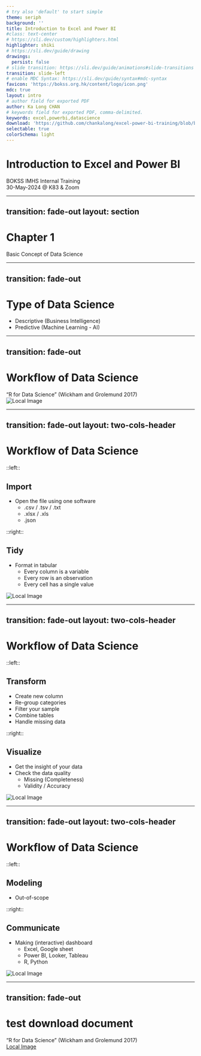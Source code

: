 ```yaml
---
# try also 'default' to start simple
theme: seriph
background: ''
title: Introduction to Excel and Power BI
#class: text-center
# https://sli.dev/custom/highlighters.html
highlighter: shiki
# https://sli.dev/guide/drawing
drawings:
  persist: false
# slide transition: https://sli.dev/guide/animations#slide-transitions
transition: slide-left
# enable MDC Syntax: https://sli.dev/guide/syntax#mdc-syntax
favicon: 'https://bokss.org.hk/content/logo/icon.png'
mdc: true
layout: intro
# author field for exported PDF
author: Ka Long CHAN
# keywords field for exported PDF, comma-delimited.
keywords: excel,powerbi,datascience
download: 'https://github.com/chankalong/excel-power-bi-training/blob/bbe5b65c1e4537d3fb59236556a4519263ad5904/slides-export.pdf'
selectable: true
colorSchema: light
---
```


# Introduction to Excel and Power BI

<style>
.slidev-layout h1 {
  margin-left: 0rem;
  font-size: 3.5rem
}
p {
  margin-top: 0rem;
  margin-bottom: 0rem;
  margin-left: 0rem;
  margin-right: 0rem;
}
</style>

BOKSS IMHS Internal Training

30-May-2024 @ K83 & Zoom

---
transition: fade-out
layout: section
---

# Chapter 1

Basic Concept of Data Science

---
transition: fade-out
---

# Type of Data Science

- Descriptive (Business Intelligence)
- Predictive (Machine Learning - AI)

---
transition: fade-out
---

# Workflow of Data Science

“R for Data Science” (Wickham and Grolemund 2017)

![Local Image](/data-science.png)

---
transition: fade-out
layout: two-cols-header
---

# Workflow of Data Science

<style>
    .two-cols-header {
    grid-template-rows: repeat(4, 1fr)
  }
</style>

::left::

## Import

- Open the file using one software
  - .csv / .tsv / .txt
  - .xlsx / .xls
  - .json

::right::

## Tidy

- Format in tabular
  - Every column is a variable
  - Every row is an observation
  - Every cell has a single value

![Local Image](/data-science.png)

---
transition: fade-out
layout: two-cols-header
---

# Workflow of Data Science

<style>
    .two-cols-header {
    grid-template-rows: repeat(4, 1fr)
  }
</style>

::left::

## Transform

- Create new column
- Re-group categories
- Filter your sample
- Combine tables
- Handle missing data

::right::

## Visualize

- Get the insight of your data
- Check the data quality
  - Missing (Completeness)
  - Validity / Accuracy

![Local Image](/data-science.png)

---
transition: fade-out
layout: two-cols-header
---

# Workflow of Data Science

<style>
    .two-cols-header {
    grid-template-rows: repeat(4, 1fr)
  }
</style>

::left::

## Modeling

- Out-of-scope


::right::

## Communicate

- Making (interactive) dashboard
  - Excel, Google sheet
  - Power BI, Looker, Tableau
  - R, Python

![Local Image](/data-science.png)

---
transition: fade-out
---

# test download document

“R for Data Science” (Wickham and Grolemund 2017)

[Local Image](/slides-export.pdf)